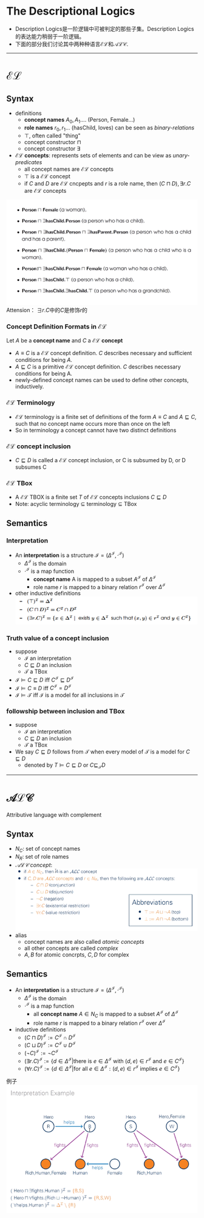 # The Descriptional Logics
+ Description Logics是一阶逻辑中可被判定的那些子集。Description Logics的表达能力稍弱于一阶逻辑。
+ 下面的部分我们讨论其中两种种语言$\mathcal{EL}$和$\mathcal{ALC}$.
---
# $\mathcal{EL}$
## Syntax
+ definitions
  + **concept names** $A_0, A_1...$. (Person, Female...)
  + **role names** $r_0, r_1...$ (hasChild, loves) can be seen as *binary-relations*
  + $\top$, often called "thing"
  + concept constructor $\sqcap$
  + concept constructor $\exists$
+ $\mathcal{EL}$ **concepts**: represents sets of elements and can be view as *unary-predicates* 
  + all concept names are $\mathcal{EL}$ concepts
  + $\top$ is a $\mathcal{EL}$ concept
  + if $C$ and $D$ are $\mathcal{EL}$ cncpepts and $r$ is a role name, then $(C\sqcap D), \exists r.C$ are $\mathcal{EL}$ concepts

![](img/2020-02-25-15-28-01.png)
Attension： $\exists r.C$中的$C$是修饰$r$的

### Concept Definition Formats in $\mathcal{EL}$
Let $A$ be a **concept name** and $C$ a $\mathcal{EL}$ **concept**
+ $A\equiv C$ is a $\mathcal{EL}$ concept definition. $C$ describes necessary and sufficient conditions for being $A$.
+ $A\sqsubseteq C$ is a primitive $\mathcal{EL}$ concept definition. $C$ describes necessary conditions for being A. 
+ newly-defined concept names can be used to define other concepts, inductively.

### $\mathcal{EL}$ Terminology
+ $\mathcal{EL}$ terminology is a finite set of definitions of the form $A\equiv C$ and $A\sqsubseteq C$, such that no concept name occurs more than once on the left
+ So in terminology a concept cannot have two distinct definitions

### $\mathcal{EL}$ concept inclusion
+ $C\sqsubseteq D$ is called a $\mathcal{EL}$ concept inclusion, or C is subsumed by D, or D subsumes C

### $\mathcal{EL}$ TBox
+ A $\mathcal{EL}$ TBOX is a finite set $T$ of $\mathcal{EL}$ concepts inclusions $C\sqsubseteq D$
+ Note: acyclic terminology $\subseteq$ terminology $\subseteq$ TBox

## Semantics
### Interpretation
+ An **interpretation** is a structure $\mathcal{I}=(\Delta^\mathcal{I}, \cdot^\mathcal{I})$
  + $\Delta^\mathcal{I}$ is the domain
  + $\cdot^\mathcal{I}$ is a map function
    + **concept name** A is mapped to a subset $A^\mathcal{I}$ of $\Delta^\mathcal{I}$
    + role name $r$ is mapped to a binary relation $r^\mathcal{I}$ over $\Delta^\mathcal{I}$
+ other inductive definitions  
  ![](img/2020-03-21-22-14-29.png)

### Truth value of a concept inclusion
+ suppose 
  + $\mathcal{I}$ an interpretation
  + $C\sqsubseteq D$ an inclusion
  + $\mathcal{T}$ a TBox
+ $\mathcal{I}\models C\sqsubseteq D$ iff $C^\mathcal{I}\sqsubseteq D^\mathcal{I}$
+ $\mathcal{I}\models C\equiv D$ iff $C^\mathcal{I}=D^\mathcal{I}$
+ $\mathcal{I}\models \mathcal{T}$ iff $\mathcal{I}$ is a model for all inclusions in $\mathcal{T}$

### followship between inclusion and TBox
+ suppose 
  + $\mathcal{I}$ an interpretation
  + $C\sqsubseteq D$ an inclusion
  + $\mathcal{T}$ a TBox
+ We say $C\sqsubseteq D$ follows from $\mathcal{T}$ when every model of $\mathcal{T}$ is a model for $C\sqsubseteq D$
  + denoted by $T\models C\sqsubseteq D$ or $C\sqsubseteq_\mathcal{T}D$

---
# $\mathcal{ALC}$
Attributive language with complement

## Syntax
+ $N_C$: set of concept names
+ $N_R$: set of role names
+ *$\mathcal{ALC}$ concept*:  
  ![](img/2020-03-03-15-37-31.png)
+ alias
  + concept names are also called *atomic concepts*
  + all other concepts are called *complex*
  + $A,B$ for atomic concrpts, $C,D$ for complex

## Semantics
+ An **interpretation** is a structure $\mathcal{I}=(\Delta^\mathcal{I}, \cdot^\mathcal{I})$
  + $\Delta^\mathcal{I}$ is the domain
  + $\cdot^\mathcal{I}$ is a map function
    + all **concept name** $A\in N_C$ is mapped to a subset $A^\mathcal{I}$ of $\Delta^\mathcal{I}$
    + role name $r$ is mapped to a binary relation $r^\mathcal{I}$ over $\Delta^\mathcal{I}$
+ inductive definitions
  + $(C\sqcap D)^\mathcal{I} := C^\mathcal{I}\cap D^\mathcal{I}$
  + $(C\sqcup D)^\mathcal{I} :=C^\mathcal{I}\cup D^\mathcal{I}$
  + $(\neg C)^\mathcal{I} := \neg C^\mathcal{I}$
  + $(\exists r.C)^\mathcal{I}:= \{d\in \Delta^\mathcal{I}|\text{there is }e\in\Delta^\mathcal{I}\text{ with } (d, e)\in r^\mathcal{I} \text{ and } e\in C^\mathcal{I}\}$
  + $(\forall r.C)^\mathcal{I}:= \{d\in \Delta^\mathcal{I}|\text{for all }e\in\Delta^\mathcal{I}: (d, e)\in r^\mathcal{I} \text{ implies }e\in C^\mathcal{I}\}$


例子  
![](img/2020-03-03-15-46-15.png)